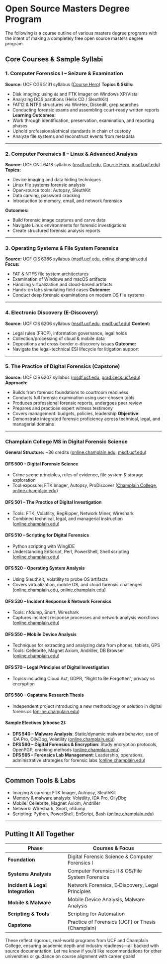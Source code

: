 # Open Source Masters Degree Program 

The following is a course outline of various masters degree programs with the intent of making a completely free open source masters degree program.

## **Core Courses & Sample Syllabi**

### **1. Computer Forensics I – Seizure & Examination**

**Source:** UCF CGS 5131 syllabus ([Course Hero][1])
**Topics & Skills:**

* Disk imaging: using `dd` and FTK Imager on Windows XP/Vista
* Analyzing DOS partitions (Helix CD / SleuthKit)
* FAT12 & NTFS structures via WinHex, Diskedit, grep searches
* Conducting forensic exams and assembling court-ready written reports
  **Learning Outcomes:**
* Work through identification, preservation, examination, and reporting phases
* Uphold professional/ethical standards in chain of custody
* Analyze file systems and reconstruct events from metadata

---

### **2. Computer Forensics II – Linux & Advanced Analysis**

**Source:** UCF CNT 6418 syllabus ([msdf.ucf.edu][2], [Course Hero][3], [msdf.ucf.edu][4])
**Topics:**

* Device imaging and data hiding techniques
* Linux file systems forensic analysis
* Open‑source tools: Autopsy, SleuthKit
* Data carving, password cracking
* Introduction to memory, email, and network forensics

**Outcomes:**

* Build forensic image captures and carve data
* Navigate Linux environments for forensic investigations
* Create structured forensic analysis reports

---

### **3. Operating Systems & File System Forensics**

**Source:** UCF CIS 6386 syllabus ([msdf.ucf.edu][5], [online.champlain.edu][6])
**Focus:**

* FAT & NTFS file system architectures
* Examination of Windows and macOS artifacts
* Handling virtualization and cloud-based artifacts
* Hands-on labs simulating field cases
  **Outcome:**
* Conduct deep forensic examinations on modern OS file systems

---

### **4. Electronic Discovery (E‑Discovery)**

**Source:** UCF CIS 6206 syllabus ([msdf.ucf.edu][7], [msdf.ucf.edu][8])
**Content:**

* Legal rules (FRCP), information governance, legal holds
* Collection/processing of cloud & mobile data
* Depositions and cross-border e-discovery issues
  **Outcome:**
* Navigate the legal-technical ESI lifecycle for litigation support

---

### **5. The Practice of Digital Forensics (Capstone)**

**Source:** UCF CIS 6207 syllabus ([msdf.ucf.edu][8], [grad.cecs.ucf.edu][9])
**Approach:**

* Builds from forensic foundations to courtroom readiness
* Conducts full forensic examination using user-chosen tools
* Produces professional forensic reports, undergoes peer review
* Prepares and practices expert witness testimony
* Covers management: budgets, policies, leadership
  **Objective:**
* Demonstrate integrated forensic proficiency across technical, legal, and managerial domains

---

### **Champlain College MS in Digital Forensic Science**

**General Structure:** \~36 credits ([online.champlain.edu][6], [msdf.ucf.edu][4])

#### **DFS 500 – Digital Forensic Science**

* Crime scene principles, rules of evidence, file system & storage exploration
* Tool exposure: FTK Imager, Autopsy, ProDiscover
  ([Champlain College][10], [online.champlain.edu][6])

#### **DFS 501 – The Practice of Digital Investigation**

* Tools: FTK, Volatility, RegRipper, Network Miner, Wireshark
* Combined technical, legal, and managerial instruction
  ([online.champlain.edu][6])

#### **DFS 510 – Scripting for Digital Forensics**

* Python scripting with WingIDE
* Understanding EnScript, Perl, PowerShell, Shell scripting ([online.champlain.edu][6])

#### **DFS 520 – Operating System Analysis**

* Using SleuthKit, Volatility to probe OS artifacts
* Covers virtualization, mobile OS, and cloud forensic challenges
  ([online.champlain.edu][6], [online.champlain.edu][11])

#### **DFS 530 – Incident Response & Network Forensics**

* Tools: nfdump, Snort, Wireshark
* Captures incident response processes and network analysis workflows
  ([online.champlain.edu][6])

#### **DFS 550 – Mobile Device Analysis**

* Techniques for extracting and analyzing data from phones, tablets, GPS
* Tools: Cellebrite, Magnet Axiom, Andriller, DB Browser
  ([online.champlain.edu][6])

#### **DFS 570 – Legal Principles of Digital Investigation**

* Topics including Cloud Act, GDPR, “Right to Be Forgotten”, privacy vs encryption


#### **DFS 580 – Capstone Research Thesis**

* Independent project introducing a new methodology or solution in digital forensics
  ([online.champlain.edu][6])

#### **Sample Electives (choose 2):**

* **DFS 540 – Malware Analysis**: Static/dynamic malware behavior; use of IDA Pro, OllyDbg, Volatility ([online.champlain.edu][6])
* **DFS 560 – Digital Forensics & Encryption**: Study encryption protocols, OpenPGP, cracking methods ([online.champlain.edu][6])
* **DFS 565 – Forensics Lab Management**: Leadership, operations, administrative strategies for forensic labs ([online.champlain.edu][6])

---

## **Common Tools & Labs**

* Imaging & carving: FTK Imager, Autopsy, SleuthKit
* Memory & malware analysis: Volatility, IDA Pro, OllyDbg
* Mobile: Cellebrite, Magnet Axiom, Andriller
* Network: Wireshark, Snort, nfdump
* Scripting: Python, PowerShell, EnScript, Bash
  ([online.champlain.edu][6])

---

## **Putting It All Together**

| Phase                            | Courses & Focus                                   |
| -------------------------------- | ------------------------------------------------- |
| **Foundation**                   | Digital Forensic Science & Computer Forensics I   |
| **Systems Analysis**             | Computer Forensics II & OS/File System Forensics  |
| **Incident & Legal Integration** | Network Forensics, E‑Discovery, Legal Principles  |
| **Mobile & Malware**             | Mobile Device Analysis, Malware Analysis          |
| **Scripting & Tools**            | Scripting for Automation                          |
| **Capstone**                     | Practice of Forensics (UCF) or Thesis (Champlain) |

These reflect rigorous, real-world programs from UCF and Champlain College, ensuring academic depth and industry readiness—all backed with source documentation. Let me know if you’d like recommendations for other universities or guidance on course alignment with career goals!

[1]: https://www.coursehero.com/file/168936477/CNT6519SyllabusFall2022pdf/?utm_source=chatgpt.com "Advanced Wireless Security and Forensics Course Overview"
[2]: https://msdf.ucf.edu/syllabus/CGS5131_CS_Fall2021_GRAD.pdf?utm_source=chatgpt.com "[PDF] CGS 5131 0R01/0V61/0084 – Digital Forensics I: Seizure and ..."
[3]: https://www.coursehero.com/file/70128678/COP-5131-Digital-Forensics-I-Syllabuspdf/?utm_source=chatgpt.com "COP 5131 Digital Forensics I - Syllabus.pdf - Department of..."
[4]: https://msdf.ucf.edu/syllabus/CIS6207_CS_Spring2023_GRAD.pdf?utm_source=chatgpt.com "[PDF] The Practice of Digital Forensics (CIS 6207) Spring 2023 Syllabus"
[5]: https://msdf.ucf.edu/syllabus/CNT6418_CS_Spring2022_GRAD.pdf?utm_source=chatgpt.com "[PDF] CNT 6418 0R01/0V61 – Computer Forensics II Spring 2022"
[6]: https://online.champlain.edu/degrees-certificates/masters-digital-forensic-science?utm_source=chatgpt.com "Digital Forensic Science Online Master's Degree Program"
[7]: https://msdf.ucf.edu/syllabus/CIS6386_CS_Spring2023_GRAD.pdf?utm_source=chatgpt.com "[PDF] Operating System and File System Forensics (CIS 6386) Spring ..."
[8]: https://msdf.ucf.edu/syllabus/CIS6206_CS_Fall2022_GRAD.pdf?utm_source=chatgpt.com "[PDF] CIS6206_CS_Fall2022_GRAD.pdf - Digital Forensics - UCF"
[9]: https://grad.cecs.ucf.edu/wp-content/uploads/2022/03/CECS-VGD-MSDF.pdf?utm_source=chatgpt.com "[PDF] Digital Forensics MS - UCF"
[10]: https://classlist.champlain.edu/course/description/number/dfs_500/register/false?utm_source=chatgpt.com "Digital Forensic Science"
[11]: https://online.champlain.edu/degrees-certificates/graduate-certificate-digital-forensic-science?utm_source=chatgpt.com "Digital Forensic Science Online Graduate Certificate Program"
